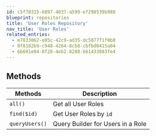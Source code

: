 ```yaml
---
id: c5f70315-b897-4037-a599-ef298539b988
blueprint: repositories
title: 'User Roles Repository'
nav_title: 'User Roles'
related_entries:
  - e7833062-e05c-42c9-ad35-dc5077f1f0b8
  - 0f8102b9-c948-4264-8cb8-cbfbd0415a04
  - 6b691e04-8f28-4eb2-8288-b61433883fe4
---
```

## Methods

| Methods | Description |
| ------- | ----------- |
| `all()` | Get all User Roles |
| `find($id)` | Get User Roles by `id` |
| `queryUsers()` | Query Builder for Users in a Role |
